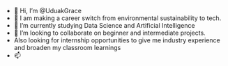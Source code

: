 - 👋 Hi, I’m @UduakGrace
- 👀 I am making a career switch from environmental sustainability to tech.
- 🌱 I’m currently studying Data Science and Artificial Intelligence
- 💞️ I’m looking to collaborate on beginner and intermediate projects. 
- Also looking for internship opportunities to give me industry experience and broaden my classroom learnings
- 📫 

<!---
UduakGrace/UduakGrace is a ✨ special ✨ repository because its `README.md` (this file) appears on your GitHub profile.
You can click the Preview link to take a look at your changes.
--->
